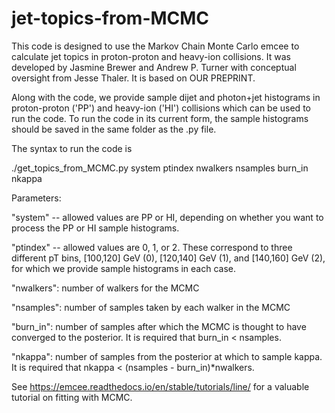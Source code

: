 # jet-topics-from-MCMC

This code is designed to use the Markov Chain Monte Carlo emcee to calculate jet topics in proton-proton and heavy-ion collisions. It was developed by Jasmine Brewer and Andrew P. Turner with conceptual oversight from Jesse Thaler. It is based on OUR PREPRINT.

Along with the code, we provide sample dijet and photon+jet histograms in proton-proton ('PP') and heavy-ion ('HI') collisions which can be used to run the code. To run the code in its current form, the sample histograms should be saved in the same folder as the .py file.


The syntax to run the code is

./get_topics_from_MCMC.py system ptindex nwalkers nsamples burn_in nkappa


Parameters:

"system" -- allowed values are PP or HI, depending on whether you want to process the PP or HI sample histograms.

"ptindex" -- allowed values are 0, 1, or 2. These correspond to three different pT bins, [100,120] GeV (0), [120,140] GeV (1), and [140,160] GeV (2), for which we provide sample histograms in each case.

"nwalkers": number of walkers for the MCMC

"nsamples": number of samples taken by each walker in the MCMC

"burn_in": number of samples after which the MCMC is thought to have converged to the posterior. It is required that burn_in < nsamples.

"nkappa": number of samples from the posterior at which to sample kappa. It is required that nkappa < (nsamples - burn_in)*nwalkers.





See https://emcee.readthedocs.io/en/stable/tutorials/line/ for a valuable tutorial on fitting with MCMC. 


